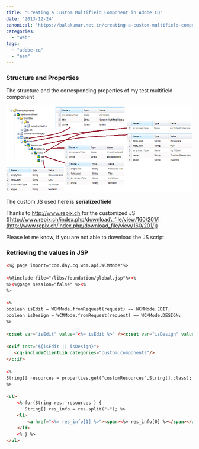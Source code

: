 ```yaml
---
title: "Creating a Custom Multifield Component in Adobe CQ"
date: "2013-12-24"
canonical: "https://balakumar.net.in/creating-a-custom-multifield-component-in-adobe-cq/"
categories: 
  - "web"
tags: 
  - "adobe-cq"
  - "aem"
---
```


### Structure and Properties

The structure and the corresponding properties of my test multifield component

![dialog-properties](./images/dialog-properties.png)

The custom JS used here is **serializedfield**

Thanks to http://www.repix.ch for the customized JS ([http://www.repix.ch/index.php/download\_file/view/160/201/](http://www.repix.ch/index.php/download_file/view/160/201/))

Please let me know, if you are not able to download the JS script.

### Retrieving the values in JSP

```html
<%@ page import="com.day.cq.wcm.api.WCMMode"%>

<%@include file="/libs/foundation/global.jsp"%><%
%><%@page session="false" %><%
%>

<%
boolean isEdit = WCMMode.fromRequest(request) == WCMMode.EDIT;
boolean isDesign = WCMMode.fromRequest(request) == WCMMode.DESIGN;
%>

<c:set var="isEdit" value="<%= isEdit %>" /><c:set var="isDesign" value="<%= isDesign %>" />

<c:if test="${isEdit || isDesign}">
   <cq:includeClientLib categories="custom.components"/>
</c:if>

<%
String[] resources = properties.get("customResources",String[].class);
%>

<ul>
    <% for(String res: resources ) {
       String[] res_info = res.split("~"); %>
    <li>
        <a href="<%= res_info[1] %>"><span><%= res_info[0] %></span></a>
    </li>
    <% } %>
</ul>
```
